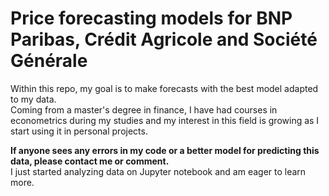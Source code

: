 # Price forecasting models for BNP Paribas, Crédit Agricole and Société Générale  
Within this repo, my goal is to make forecasts with the best model adapted to my data.  
Coming from a master's degree in finance, I have had courses in econometrics during my studies and my interest in this field is growing as I start using it in personal projects.     

**If anyone sees any errors in my code or a better model for predicting this data, please contact me or comment.**   
I just started analyzing data on Jupyter notebook and am eager to learn more.



